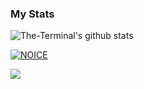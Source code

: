 ### My Stats
![The-Terminal's github stats](https://github-readme-stats.vercel.app/api?username=sonukumarxd&layout=compact&show_icons=true&theme=chartreuse-dark&cache_seconds=1800)

[![NOICE](https://github-readme-stats.vercel.app/api/top-langs/?username=sonukumarxd&layout=compact&theme=midnight-purple&hide=Css)](https://github.com/galihmrd)

![](https://visitor-badge.laobi.icu/badge?page_id=galihmrd)
